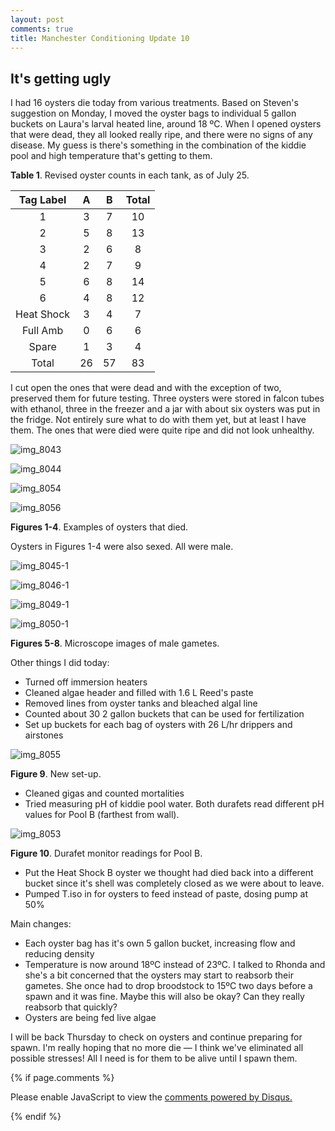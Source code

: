 ```yaml
---
layout: post
comments: true
title: Manchester Conditioning Update 10
---
```


## It's getting ugly

I had 16 oysters die today from various treatments. Based on Steven's suggestion on Monday, I moved the oyster bags to individual 5 gallon buckets on Laura's larval heated line, around 18 ºC. When I opened oysters that were dead, they all looked really ripe, and there were no signs of any disease. My guess is there's something in the combination of the kiddie pool and high temperature that's getting to them.

**Table 1**. Revised oyster counts in each tank, as of July 25.

|  Tag Label |  A |  B | Total |
|:----------:|:--:|:--:|:-----:|
|      1     |  3 |  7 |   10  |
|      2     |  5 |  8 |   13  |
|      3     |  2 |  6 |    8  |
|      4     |  2 |  7 |    9  |
|      5     |  6 |  8 |   14  |
|      6     |  4 |  8 |   12  |
| Heat Shock |  3 |  4 |    7  |
|  Full Amb  |  0 |  6 |    6  |
|    Spare   |  1 |  3 |    4  |
|    Total   | 26 | 57 |   83  |

I cut open the ones that were dead and with the exception of two, preserved them for future testing. Three oysters were stored in falcon tubes with ethanol, three in the freezer and a jar with about six oysters was put in the fridge. Not entirely sure what to do with them yet, but at least I have them. The ones that were died were quite ripe and did not look unhealthy.

![img_8043](https://user-images.githubusercontent.com/22335838/28605158-c3d3b2ea-7184-11e7-9249-62b930c30926.JPG)

![img_8044](https://user-images.githubusercontent.com/22335838/28605157-c3d35958-7184-11e7-933b-ba8a61f9e466.JPG)

![img_8054](https://user-images.githubusercontent.com/22335838/28605160-c3d9cafe-7184-11e7-8bbe-ca0e5b8d6126.JPG)

![img_8056](https://user-images.githubusercontent.com/22335838/28605159-c3d70512-7184-11e7-9ef3-c7d0938e0253.JPG)

**Figures 1-4**. Examples of oysters that died.

Oysters in Figures 1-4 were also sexed. All were male.

![img_8045-1](https://user-images.githubusercontent.com/22335838/28605205-1824f52a-7185-11e7-9913-60448d4588f9.JPG)

![img_8046-1](https://user-images.githubusercontent.com/22335838/28605207-18320512-7185-11e7-9e83-728570dce1bc.JPG)

![img_8049-1](https://user-images.githubusercontent.com/22335838/28605208-18327d9e-7185-11e7-8e1d-bd00094821e2.JPG)

![img_8050-1](https://user-images.githubusercontent.com/22335838/28605206-1831dae2-7185-11e7-8248-de4989937637.JPG)

**Figures 5-8**. Microscope images of male gametes.

Other things I did today:

- Turned off immersion heaters
- Cleaned algae header and filled with 1.6 L Reed's paste
- Removed lines from oyster tanks and bleached algal line
- Counted about 30 2 gallon buckets that can be used for fertilization
- Set up buckets for each bag of oysters with 26 L/hr drippers and airstones

![img_8055](https://user-images.githubusercontent.com/22335838/28605400-53d0f7b2-7186-11e7-8579-8d9a35fc1013.JPG)

**Figure 9**. New set-up.

- Cleaned gigas and counted mortalities
- Tried measuring pH of kiddie pool water. Both durafets read different pH values for Pool B (farthest from wall).

![img_8053](https://user-images.githubusercontent.com/22335838/28605393-4a094478-7186-11e7-8930-a9c4de604be1.JPG)

**Figure 10**. Durafet monitor readings for Pool B.

- Put the Heat Shock B oyster we thought had died back into a different bucket since it's shell was completely closed as we were about to leave.
- Pumped T.iso in for oysters to feed instead of paste, dosing pump at 50%

Main changes:

- Each oyster bag has it's own 5 gallon bucket, increasing flow and reducing density
- Temperature is now around 18ºC instead of 23ºC. I talked to Rhonda and she's a bit concerned that the oysters may start to reabsorb their gametes. She once had to drop broodstock to 15ºC two days before a spawn and it was fine. Maybe this will also be okay? Can they really reabsorb that quickly?
- Oysters are being fed live algae

I will be back Thursday to check on oysters and continue preparing for spawn. I'm really hoping that no more die — I think we've eliminated all possible stresses! All I need is for them to be alive until I spawn them.


{% if page.comments %}

<div id="disqus_thread"></div>
<script>

/**
*  RECOMMENDED CONFIGURATION VARIABLES: EDIT AND UNCOMMENT THE SECTION BELOW TO INSERT DYNAMIC VALUES FROM YOUR PLATFORM OR CMS.
*  LEARN WHY DEFINING THESE VARIABLES IS IMPORTANT: https://disqus.com/admin/universalcode/#configuration-variables*/
/*
var disqus_config = function () {
this.page.url = PAGE_URL;  // Replace PAGE_URL with your page's canonical URL variable
this.page.identifier = PAGE_IDENTIFIER; // Replace PAGE_IDENTIFIER with your page's unique identifier variable
};
*/
(function() { // DON'T EDIT BELOW THIS LINE
var d = document, s = d.createElement('script');
s.src = 'https://the-responsible-grad-student.disqus.com/embed.js';
s.setAttribute('data-timestamp', +new Date());
(d.head || d.body).appendChild(s);
})();
</script>
<noscript>Please enable JavaScript to view the <a href="https://disqus.com/?ref_noscript">comments powered by Disqus.</a></noscript>

{% endif %}

<script id="dsq-count-scr" src="//the-responsible-grad-student.disqus.com/count.js" async></script>
